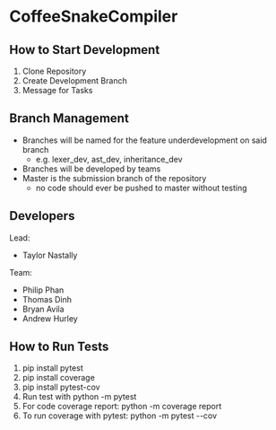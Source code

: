 # CoffeeSnakeCompiler

## How to Start Development

1. Clone Repository
2. Create Development Branch
3. Message for Tasks

## Branch Management

* Branches will be named for the feature underdevelopment on said branch
  * e.g. lexer_dev, ast_dev, inheritance_dev
* Branches will be developed by teams
* Master is the submission branch of the repository
  * no code should ever be pushed to master without testing

## Developers

Lead: 
* Taylor Nastally

Team:
* Philip Phan
* Thomas Dinh
* Bryan Avila
* Andrew Hurley

## How to Run Tests
1. pip install pytest
2. pip install coverage
3. pip install pytest-cov
4. Run test with python -m pytest
5. For code coverage report: python -m coverage report
6. To run coverage with pytest: python -m pytest --cov
